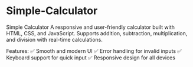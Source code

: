 # Simple-Calculator
Simple Calculator A responsive and user-friendly calculator built with HTML, CSS, and JavaScript. Supports addition, subtraction, multiplication, and division with real-time calculations.  

Features: 
✅ Smooth and modern UI 
✅ Error handling for invalid inputs 
✅ Keyboard support for quick input
✅ Responsive design for all devices
